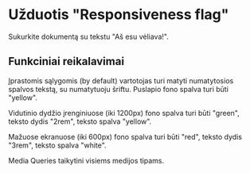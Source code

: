 # Užduotis "Responsiveness flag"

Sukurkite dokumentą su tekstu "Aš esu vėliava!".

## Funkciniai reikalavimai

Įprastomis sąlygomis (by default) vartotojas turi matyti numatytosios spalvos tekstą, su numatytuoju šriftu. Puslapio fono spalva turi būti "yellow".

Vidutinio dydžio įrenginiuose (iki 1200px) fono spalva turi būti "green", teksto dydis "2rem", teksto spalva "yellow".

Mažuose ekranuose (iki 600px) fono spalva turi būti "red", teksto dydis "3rem", teksto spalva "white".

Media Queries taikytini visiems medijos tipams.
